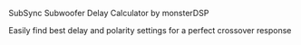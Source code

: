SubSync
Subwoofer Delay Calculator by monsterDSP

Easily find best delay and polarity settings for a perfect crossover response